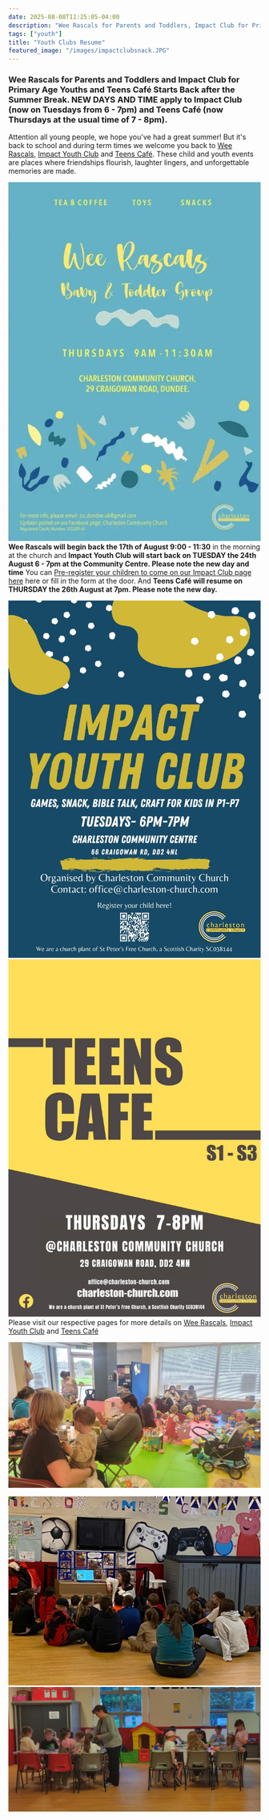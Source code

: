 ```yaml
---
date: 2025-08-08T11:25:05-04:00
description: "Wee Rascals for Parents and Toddlers, Impact Club for Primary Age Youths and Teen's Café Start Back after the Summer Break"
tags: ["youth"]
title: "Youth Clubs Resume"
featured_image: "/images/impactclubsnack.JPG"
---
```

### Wee Rascals for Parents and Toddlers and Impact Club for Primary Age Youths and Teens Café Starts Back after the Summer Break.  NEW DAYS AND TIME apply to Impact Club (now on Tuesdays from 6 - 7pm) and Teens Café (now Thursdays at the usual time of 7 - 8pm).

Attention all young people, we hope you've had a great summer! But it's back to school and during term times we welcome you back to [Wee Rascals](/whats-on/childrens-activities/toddlers), [Impact Youth Club](/whats-on/childrens-activities/impact-youth-club) and [Teens Café](/whats-on/childrens-activities/teens-cafe). These child and youth events are places where friendships flourish, laughter lingers, and unforgettable memories are made.

![Wee Rascals Flyer](weerascals.jpg)
**Wee Rascals will begin back the 17th of August 9:00 - 11:30** in the morning at the church and **Impact Youth Club will start back on TUESDAY the 24th August 6 - 7pm at the Community Centre. Please note the new day and time** You can [Pre-register your children to come on our Impact Club page here](/whats-on/childrens-activities/impact-youth-club) here or fill in the form at the door.  And **Teens Café will resume on THURSDAY the 26th August at 7pm. Please note the new day.**


![Impact Club Flyer](../../gallery/impactclub.jpeg)
![Teens Cafe](../../gallery/teenscafe.jpeg)
Please visit our respective pages for more details on [Wee Rascals](/whats-on/childrens-activities/toddlers),  [Impact Youth Club](/whats-on/childrens-activities/impact-youth-club) and [Teens Café](/whats-on/childrens-activities/teens-cafe)

![Wee Rascals Pic](rascals2.JPG)

![Impact Club Pic](feature.JPG)
![Impact Club Pic](impactclubsnack.JPG)


